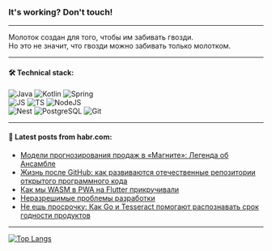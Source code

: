 ### It's working? Don't touch!

---
Молоток создан для того, чтобы им забивать гвозди. <br>
Но это не значит, что гвозди можно забивать только молотком.

---

#### 🛠️ Technical stack:

![Java](https://img.shields.io/badge/Java-informational?logo=Oracle&style=flat&logoColor=white&color=FF4500)
![Kotlin](https://img.shields.io/badge/Kotlin-informational?logo=Kotlin&style=flat&logoColor=white&color=774D97)
![Spring](https://img.shields.io/badge/SpringBoot-informational?logo=SpringBoot&style=flat&logoColor=white&color=6DB33F) <br>
![JS](https://img.shields.io/badge/JS-informational?logo=javaScript&style=flat&logoColor=black&color=F7Df1E)
![TS](https://img.shields.io/badge/TypeScript-informational?logo=typeScript&style=flat&logoColor=black&color=0667A8)
![NodeJS](https://img.shields.io/badge/NodeJS-informational?logo=node.js&style=flat&logoColor=white&color=70A760) <br>
![Nest](https://img.shields.io/badge/NestJS-informational?logo=NestJS&style=flat&logoColor=white&color=E0234E)
![PostgreSQL](https://img.shields.io/badge/PostgreSQL-informational?logo=PostgreSQL&style=flat&logoColor=white&color=DAA520)
![Git](https://img.shields.io/badge/Git-informational?logo=git&style=flat&logoColor=white&color=778899)

___

#### 💬 Latest posts from habr.com:

<!-- BLOG-POST-LIST:START -->
- [Модели прогнозирования продаж в «Магните»: Легенда об Ансамбле](https://habr.com/ru/companies/magnit/articles/748680/?utm_source=habrahabr&utm_medium=rss&utm_campaign=748680)
- [Жизнь после GitHub: как развиваются отечественные репозитории открытого программного кода](https://habr.com/ru/companies/sberbank/articles/749236/?utm_source=habrahabr&utm_medium=rss&utm_campaign=749236)
- [Как мы WASM в PWA на Flutter прикручивали](https://habr.com/ru/articles/749208/?utm_source=habrahabr&utm_medium=rss&utm_campaign=749208)
- [Неразрешимые проблемы разработки](https://habr.com/ru/articles/749206/?utm_source=habrahabr&utm_medium=rss&utm_campaign=749206)
- [Не ешь просрочку: Как Go и Tesseract помогают распознавать срок годности продуктов](https://habr.com/ru/articles/749218/?utm_source=habrahabr&utm_medium=rss&utm_campaign=749218)
<!-- BLOG-POST-LIST:END -->

---
[![Top Langs](https://github-readme-stats-git-master-advtsetting-gmailcom.vercel.app/api/top-langs/?username=zloylis&langs_count=10&hide_title=false&title_color=e6edf3&size_weight=0.5&count_weight=0.5&layout=compact&hide_border=true&theme=dracula)](https://github.com/zloylis)

<!-- ![GitHub stats](https://github-readme-stats-git-master-advtsetting-gmailcom.vercel.app/api?username=zloylis&show_icons=true&hide_border=true&theme=dracula&hide_title=true&include_all_commits=true&count_private=true&hide=contribs&hide_rank=true) -->
